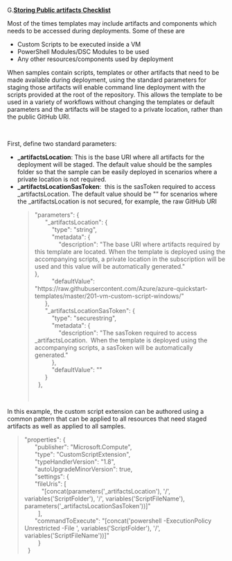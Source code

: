 <font style="segoe UI">G.<u><b>Storing Public artifacts Checklist</b></u>
<p>Most  of the times templates may include artifacts and components which needs to be  accessed during deployments. Some of these are</p>
<ul>
<li>Custom Scripts to be executed inside a VM</li>
<li>PowerShell Modules/DSC Modules to be used</li>
<li>Any other resources/components used by deployment</li>
</ul>
<p>When samples contain scripts, templates or other artifacts that need to be made available during deployment, using the standard parameters for staging those artifacts will enable command line deployment with the scripts provided at the root of the repository. This allows the template to be used in a variety of workflows without changing the templates or default parameters and the artifacts will be staged to a private location, rather than the public GitHub URI.</p>
<p>&nbsp;</p>
<p>First,  define two standard parameters:</p>
<ul>
<li><strong>_artifactsLocation</strong>:  This is the base URI where all artifacts for the deployment will be staged. The  default value should be the samples folder so that the sample can be easily  deployed in scenarios where a private location is not required.</li>
<li><strong>_artifactsLocationSasToken</strong>: &nbsp;this is the sasToken required to access  _artifactsLocation. The default value should be &quot;&quot; for scenarios  where the _artifactsLocation is not secured, for example, the raw GitHub URI
  <blockquote>
    <p>&quot;parameters&quot;:  {<br>
      &nbsp;&nbsp;&nbsp;&nbsp;&nbsp; &quot;_artifactsLocation&quot;: {<br>
      &nbsp;&nbsp;&nbsp;&nbsp;&nbsp;&nbsp;&nbsp;&nbsp;&nbsp; &quot;type&quot;: &quot;string&quot;,<br>
      &nbsp;&nbsp;&nbsp;&nbsp;&nbsp;&nbsp;&nbsp;&nbsp;&nbsp; &quot;metadata&quot;: {<br>
      &nbsp;&nbsp;&nbsp;&nbsp;&nbsp;&nbsp;&nbsp;&nbsp;&nbsp;&nbsp;&nbsp;&nbsp;&nbsp; &quot;description&quot;:  &quot;The base URI where artifacts required by this template are located. When  the template is deployed using the accompanying scripts, a private location in  the subscription will be used and this value will be automatically generated.&quot;<br>
      },<br>
      &nbsp;&nbsp;&nbsp;&nbsp;&nbsp;&nbsp;&nbsp;&nbsp;&nbsp; &quot;defaultValue&quot;:  &quot;https://raw.githubusercontent.com/Azure/azure-quickstart-templates/master/201-vm-custom-script-windows/&quot;<br>
      &nbsp;&nbsp;&nbsp;&nbsp;&nbsp; },<br>
      &nbsp;&nbsp;&nbsp;&nbsp;&nbsp; &quot;_artifactsLocationSasToken&quot;: {<br>
      &nbsp;&nbsp;&nbsp;&nbsp;&nbsp;&nbsp;&nbsp;&nbsp;&nbsp; &quot;type&quot;:  &quot;securestring&quot;,<br>
      &nbsp;&nbsp;&nbsp;&nbsp;&nbsp;&nbsp;&nbsp;&nbsp;&nbsp; &quot;metadata&quot;: {<br>
      &nbsp;&nbsp;&nbsp;&nbsp;&nbsp;&nbsp;&nbsp;&nbsp;&nbsp;&nbsp; &nbsp;&nbsp;&nbsp;&quot;description&quot;: &quot;The sasToken  required to access _artifactsLocation.&nbsp;  When the template is deployed using the accompanying scripts, a sasToken  will be automatically generated.&quot;<br>
      &nbsp;&nbsp;&nbsp;&nbsp;&nbsp;&nbsp;&nbsp;&nbsp;&nbsp; },<br>
      &nbsp;&nbsp;&nbsp;&nbsp;&nbsp;&nbsp;&nbsp;&nbsp;&nbsp; &quot;defaultValue&quot;:  &quot;&quot;<br>
      &nbsp;&nbsp;&nbsp;&nbsp;&nbsp; } <br>
      &nbsp; }, </p>
    <p>&nbsp;</p>
  </blockquote> 
</li>
</ul>


<p>In this example, the custom script  extension can be authored using a common pattern that can be applied to all  resources that need staged artifacts as well as applied to all samples.</p>
<blockquote>
  <p>&quot;properties&quot;:  {<br>
    &nbsp;&nbsp;&nbsp;&nbsp;&nbsp; &quot;publisher&quot;:  &quot;Microsoft.Compute&quot;,<br>
    &nbsp;&nbsp;&nbsp;&nbsp;&nbsp; &quot;type&quot;:  &quot;CustomScriptExtension&quot;,<br>
    &nbsp;&nbsp;&nbsp;&nbsp;&nbsp; &quot;typeHandlerVersion&quot;:  &quot;1.8&quot;,<br>
    &nbsp;&nbsp;&nbsp;&nbsp;&nbsp; &quot;autoUpgradeMinorVersion&quot;:  true,<br>
    &nbsp;&nbsp;&nbsp;&nbsp;&nbsp; &quot;settings&quot;: {<br>
    &nbsp;&nbsp;&nbsp;&nbsp;&nbsp; &quot;fileUris&quot;: [<br>
    &nbsp;&nbsp;&nbsp;&nbsp;&nbsp;&nbsp;&nbsp;&nbsp;&nbsp;  &quot;[concat(parameters('_artifactsLocation'), '/',  variables('ScriptFolder'), '/', variables('ScriptFileName'),  parameters('_artifactsLocationSasToken'))]&quot;<br>
    &nbsp;&nbsp;&nbsp;&nbsp;&nbsp;&nbsp;&nbsp; ],<br>
    &nbsp;&nbsp;&nbsp;&nbsp;&nbsp; &quot;commandToExecute&quot;:  &quot;[concat('powershell -ExecutionPolicy Unrestricted -File ',  variables('ScriptFolder'), '/', variables('ScriptFileName'))]&quot;<br>
    &nbsp;&nbsp;&nbsp;&nbsp;&nbsp;&nbsp;&nbsp; }<br>
    &nbsp; } </p>
</blockquote>
